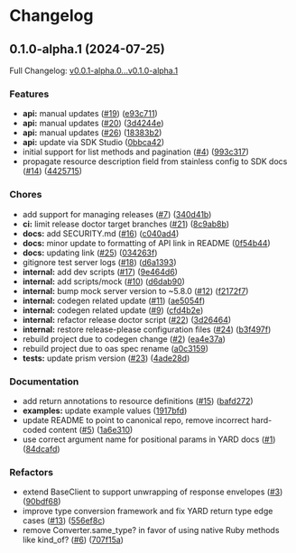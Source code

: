 # Changelog

## 0.1.0-alpha.1 (2024-07-25)

Full Changelog: [v0.0.1-alpha.0...v0.1.0-alpha.1](https://github.com/DefinitelyATestOrg/sam-ruby/compare/v0.0.1-alpha.0...v0.1.0-alpha.1)

### Features

* **api:** manual updates ([#19](https://github.com/DefinitelyATestOrg/sam-ruby/issues/19)) ([e93c711](https://github.com/DefinitelyATestOrg/sam-ruby/commit/e93c711ea07e950f27ceee1b2be8f9cddd331737))
* **api:** manual updates ([#20](https://github.com/DefinitelyATestOrg/sam-ruby/issues/20)) ([3d4244e](https://github.com/DefinitelyATestOrg/sam-ruby/commit/3d4244ea1ead6668942f312c0473db6c537ecac0))
* **api:** manual updates ([#26](https://github.com/DefinitelyATestOrg/sam-ruby/issues/26)) ([18383b2](https://github.com/DefinitelyATestOrg/sam-ruby/commit/18383b27fa89c84053aaa7aec618e5f573aafc5e))
* **api:** update via SDK Studio ([0bbca42](https://github.com/DefinitelyATestOrg/sam-ruby/commit/0bbca4274f25ed7c32ca8bdf091d10e57a61ea30))
* initial support for list methods and pagination ([#4](https://github.com/DefinitelyATestOrg/sam-ruby/issues/4)) ([993c317](https://github.com/DefinitelyATestOrg/sam-ruby/commit/993c317cb42b463302757995ecc70dc7d29f0e40))
* propagate resource description field from stainless config to SDK docs ([#14](https://github.com/DefinitelyATestOrg/sam-ruby/issues/14)) ([4425715](https://github.com/DefinitelyATestOrg/sam-ruby/commit/4425715b569486af44ad80a3e651bfea12f46a4c))


### Chores

* add support for managing releases ([#7](https://github.com/DefinitelyATestOrg/sam-ruby/issues/7)) ([340d41b](https://github.com/DefinitelyATestOrg/sam-ruby/commit/340d41b07b52ddf0b2f97637354bfc805d9096a8))
* **ci:** limit release doctor target branches ([#21](https://github.com/DefinitelyATestOrg/sam-ruby/issues/21)) ([8c9ab8b](https://github.com/DefinitelyATestOrg/sam-ruby/commit/8c9ab8b0bb307ad3e882490d11251d5fe4de8a24))
* **docs:** add SECURITY.md ([#16](https://github.com/DefinitelyATestOrg/sam-ruby/issues/16)) ([c040ad4](https://github.com/DefinitelyATestOrg/sam-ruby/commit/c040ad40fd76b46c05a3609708280867bb538a93))
* **docs:** minor update to formatting of API link in README ([0f54b44](https://github.com/DefinitelyATestOrg/sam-ruby/commit/0f54b440d317fec38a015aef43058db33a83b102))
* **docs:** updating link ([#25](https://github.com/DefinitelyATestOrg/sam-ruby/issues/25)) ([034263f](https://github.com/DefinitelyATestOrg/sam-ruby/commit/034263fac011d1b4f38e284dd6f991706018e62c))
* gitignore test server logs ([#18](https://github.com/DefinitelyATestOrg/sam-ruby/issues/18)) ([d6a1393](https://github.com/DefinitelyATestOrg/sam-ruby/commit/d6a139308cd4b9f0300b720764567d0f7076fc0b))
* **internal:** add dev scripts ([#17](https://github.com/DefinitelyATestOrg/sam-ruby/issues/17)) ([9e464d6](https://github.com/DefinitelyATestOrg/sam-ruby/commit/9e464d6c75b0781ba6f4d612cba6e80637e5fb54))
* **internal:** add scripts/mock ([#10](https://github.com/DefinitelyATestOrg/sam-ruby/issues/10)) ([d6dab90](https://github.com/DefinitelyATestOrg/sam-ruby/commit/d6dab90e15b8e4e73a6a7213d9068cee4364e985))
* **internal:** bump mock server version to ~5.8.0 ([#12](https://github.com/DefinitelyATestOrg/sam-ruby/issues/12)) ([f2172f7](https://github.com/DefinitelyATestOrg/sam-ruby/commit/f2172f752c9e5f677e3d4f1abaa2de57853c91b1))
* **internal:** codegen related update ([#11](https://github.com/DefinitelyATestOrg/sam-ruby/issues/11)) ([ae5054f](https://github.com/DefinitelyATestOrg/sam-ruby/commit/ae5054f3e60b1b034a8e992702b0c5fe5c67e528))
* **internal:** codegen related update ([#9](https://github.com/DefinitelyATestOrg/sam-ruby/issues/9)) ([cfd4b2e](https://github.com/DefinitelyATestOrg/sam-ruby/commit/cfd4b2ed9601d0f16480a9516a2d87c98d7e870f))
* **internal:** refactor release doctor script ([#22](https://github.com/DefinitelyATestOrg/sam-ruby/issues/22)) ([3d26464](https://github.com/DefinitelyATestOrg/sam-ruby/commit/3d26464e7f1c351818006c6b2af4d72dcffb6be4))
* **internal:** restore release-please configuration files ([#24](https://github.com/DefinitelyATestOrg/sam-ruby/issues/24)) ([b3f497f](https://github.com/DefinitelyATestOrg/sam-ruby/commit/b3f497f8fe90fff09f0f3634bf3975d226a0236b))
* rebuild project due to codegen change ([#2](https://github.com/DefinitelyATestOrg/sam-ruby/issues/2)) ([ea4e37a](https://github.com/DefinitelyATestOrg/sam-ruby/commit/ea4e37aa41faa424dbec3b974e2b4c65cba7580c))
* rebuild project due to oas spec rename ([a0c3159](https://github.com/DefinitelyATestOrg/sam-ruby/commit/a0c31592784656501a4b9b3e1033acb07dcc03ac))
* **tests:** update prism version ([#23](https://github.com/DefinitelyATestOrg/sam-ruby/issues/23)) ([4ade28d](https://github.com/DefinitelyATestOrg/sam-ruby/commit/4ade28d8273060e507c910e6feb3b5db8761ece0))


### Documentation

* add return annotations to resource definitions ([#15](https://github.com/DefinitelyATestOrg/sam-ruby/issues/15)) ([bafd272](https://github.com/DefinitelyATestOrg/sam-ruby/commit/bafd2727ff31fa39e27549dc648f227956fe9e6d))
* **examples:** update example values ([1917bfd](https://github.com/DefinitelyATestOrg/sam-ruby/commit/1917bfd4da32b9bfdfdf2b97059a8f4b38aeb394))
* update README to point to canonical repo, remove incorrect hard-coded content ([#5](https://github.com/DefinitelyATestOrg/sam-ruby/issues/5)) ([1a6e310](https://github.com/DefinitelyATestOrg/sam-ruby/commit/1a6e310af5d555f1ee01e73fec7398756e29e8f1))
* use correct argument name for positional params in YARD docs ([#1](https://github.com/DefinitelyATestOrg/sam-ruby/issues/1)) ([84dcafd](https://github.com/DefinitelyATestOrg/sam-ruby/commit/84dcafd268a17150c956ca320e251f40e686e71f))


### Refactors

* extend BaseClient to support unwrapping of response envelopes ([#3](https://github.com/DefinitelyATestOrg/sam-ruby/issues/3)) ([90bdf68](https://github.com/DefinitelyATestOrg/sam-ruby/commit/90bdf6839c431839ad785542b602be4faf98351f))
* improve type conversion framework and fix YARD return type edge cases ([#13](https://github.com/DefinitelyATestOrg/sam-ruby/issues/13)) ([556ef8c](https://github.com/DefinitelyATestOrg/sam-ruby/commit/556ef8c5d354b643fa3ff157f18a7ca6c35b5c55))
* remove Converter.same_type? in favor of using native Ruby methods like kind_of? ([#6](https://github.com/DefinitelyATestOrg/sam-ruby/issues/6)) ([707f15a](https://github.com/DefinitelyATestOrg/sam-ruby/commit/707f15a95400bceea068962cea014eda1455dff2))
